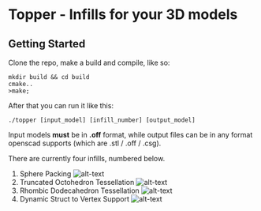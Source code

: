Topper - Infills for your 3D models
===========================


Getting Started
-------------------
Clone the repo, make a build and compile, like so:

    mkdir build && cd build
    cmake..
    >make;

After that you can run it like this:

    ./topper [input_model] [infill_number] [output_model]

Input models **must**  be in **.off** format, while output files can be in any format openscad supports (which are .stl / .off / .csg).

There are currently four infills, numbered below.

1. Sphere Packing
![alt-text](https://dl.dropboxusercontent.com/u/9795990/hosted_images/Github-Topper-Readme/1.png "1")
2. Truncated Octohedron Tessellation
![alt-text](https://dl.dropboxusercontent.com/u/9795990/hosted_images/Github-Topper-Readme/2.png "2")
3. Rhombic Dodecahedron Tessellation
![alt-text](https://dl.dropboxusercontent.com/u/9795990/hosted_images/Github-Topper-Readme/3.png "3")
4. Dynamic Struct to Vertex Support
![alt-text](https://dl.dropboxusercontent.com/u/9795990/hosted_images/Github-Topper-Readme/4.png "4")
